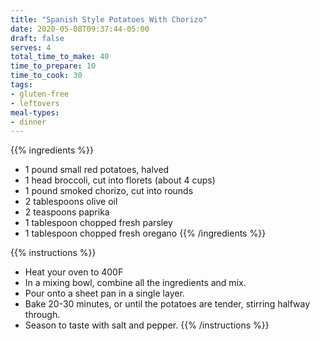 ```yaml
---
title: "Spanish Style Potatoes With Chorizo"
date: 2020-05-08T09:37:44-05:00
draft: false
serves: 4
total_time_to_make: 40
time_to_prepare: 10
time_to_cook: 30
tags:
- gluten-free
- leftovers
meal-types:
- dinner
---
```


{{% ingredients %}}
- 1 pound small red potatoes, halved
- 1 head broccoli, cut into florets (about 4 cups)
- 1 pound smoked chorizo, cut into rounds
- 2 tablespoons olive oil
- 2 teaspoons paprika
- 1 tablespoon chopped fresh parsley
- 1 tablespoon chopped fresh oregano
{{% /ingredients %}}

{{% instructions %}}
- Heat your oven to 400F
- In a mixing bowl, combine all the ingredients and mix.
- Pour onto a sheet pan in a single layer. 
- Bake 20-30 minutes, or until the potatoes are tender, stirring halfway through.
- Season to taste with salt and pepper. 
{{% /instructions %}}
